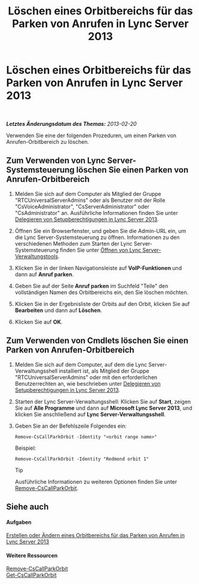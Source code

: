 ﻿---
title: Löschen eines Orbitbereichs für das Parken von Anrufen in Lync Server 2013
TOCTitle: Löschen eines Orbitbereichs für das Parken von Anrufen in Lync Server 2013
ms:assetid: 85e9f916-062d-450d-ac0a-aeaefc0f7cdc
ms:mtpsurl: https://technet.microsoft.com/de-de/library/Gg182546(v=OCS.15)
ms:contentKeyID: 49294643
ms.date: 05/19/2016
mtps_version: v=OCS.15
ms.translationtype: HT
---

# Löschen eines Orbitbereichs für das Parken von Anrufen in Lync Server 2013

 

_**Letztes Änderungsdatum des Themas:** 2013-02-20_

Verwenden Sie eine der folgenden Prozeduren, um einen Parken von Anrufen-Orbitbereich zu löschen.

## Zum Verwenden von Lync Server-Systemsteuerung löschen Sie einen Parken von Anrufen-Orbitbereich

1.  Melden Sie sich auf dem Computer als Mitglied der Gruppe "RTCUniversalServerAdmins" oder als Benutzer mit der Rolle "CsVoiceAdministrator", "CsServerAdministrator" oder "CsAdministrator" an. Ausführliche Informationen finden Sie unter [Delegieren von Setupberechtigungen in Lync Server 2013](lync-server-2013-delegate-setup-permissions.md).

2.  Öffnen Sie ein Browserfenster, und geben Sie die Admin-URL ein, um die Lync Server-Systemsteuerung zu öffnen. Informationen zu den verschiedenen Methoden zum Starten der Lync Server-Systemsteuerung finden Sie unter [Öffnen von Lync Server-Verwaltungstools](lync-server-2013-open-lync-server-administrative-tools.md).

3.  Klicken Sie in der linken Navigationsleiste auf **VoIP-Funktionen** und dann auf **Anruf parken**.

4.  Geben Sie auf der Seite **Anruf parken** im Suchfeld "Teile" den vollständigen Namen des Orbitbereichs ein, den Sie löschen möchten.

5.  Klicken Sie in der Ergebnisliste der Orbits auf den Orbit, klicken Sie auf **Bearbeiten** und dann auf **Löschen**.

6.  Klicken Sie auf **OK**.

## Zum Verwenden von Cmdlets löschen Sie einen Parken von Anrufen-Orbitbereich

1.  Melden Sie sich auf dem Computer, auf dem die Lync Server-Verwaltungsshell installiert ist, als Mitglied der Gruppe "RTCUniversalServerAdmins" oder mit den erforderlichen Benutzerrechten an, wie beschrieben unter [Delegieren von Setupberechtigungen in Lync Server 2013](lync-server-2013-delegate-setup-permissions.md).

2.  Starten der Lync Server-Verwaltungsshell: Klicken Sie auf **Start**, zeigen Sie auf **Alle Programme** und dann auf **Microsoft Lync Server 2013**, und klicken Sie anschließend auf **Lync Server-Verwaltungsshell**.

3.  Geben Sie an der Befehlszeile Folgendes ein:
    
        Remove-CsCallParkOrbit -Identity "<orbit range name>" 
    
    Beispiel:
    
        Remove-CsCallParkOrbit -Identity "Redmond orbit 1"
    

    > [!TIP]
    > Ausführliche Informationen zu weiteren Optionen finden Sie unter <A href="remove-cscallparkorbit.md">Remove-CsCallParkOrbit</A>.



## Siehe auch

#### Aufgaben

[Erstellen oder Ändern eines Orbitbereichs für das Parken von Anrufen in Lync Server 2013](lync-server-2013-create-or-modify-a-call-park-orbit-range.md)  

#### Weitere Ressourcen

[Remove-CsCallParkOrbit](remove-cscallparkorbit.md)  
[Get-CsCallParkOrbit](get-cscallparkorbit.md)

